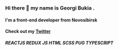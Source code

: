 ### Hi there 👋 my name is **Georgi Bukia** .
#### I'm a front-end developer from **Novosibirsk**
#### Check out my [Twitter](https://twitter.com/Bukija)
##### REACTJS REDUX JS HTML SCSS PUG TYPESCRIPT
